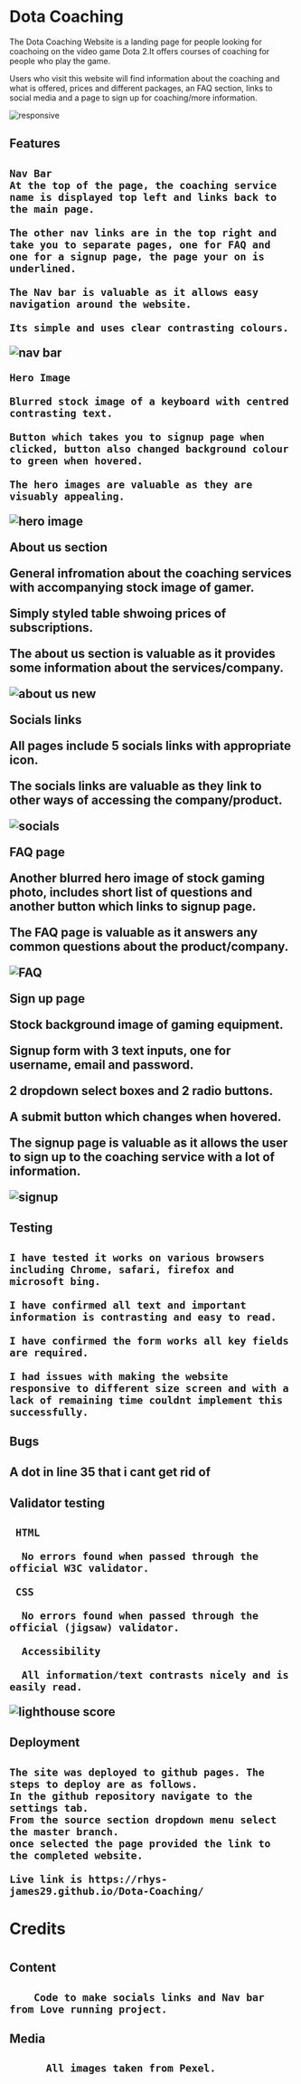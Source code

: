 <h1>Dota Coaching</h1>
The Dota Coaching Website is a landing page for people looking for coachoing on the video game Dota 2.It offers courses of coaching for people who play the game.

Users who visit this website will find information about the coaching and what is offered, prices and different packages, an FAQ section, links to social media and a page to sign up for coaching/more information.

![responsive](https://user-images.githubusercontent.com/101735130/165658635-6a9e5b36-ddf8-44e0-ba98-e58b6cd64ffd.JPG)


<h2>Features<h2>
  
    Nav Bar
    At the top of the page, the coaching service name is displayed top left and links back to the main page.
    
    The other nav links are in the top right and take you to separate pages, one for FAQ and one for a signup page, the page your on is underlined.
    
    The Nav bar is valuable as it allows easy navigation around the website.
  
    Its simple and uses clear contrasting colours.
  ![nav bar](https://user-images.githubusercontent.com/101735130/165659446-65907f8b-9e2f-41f4-9f80-94f6150e4afc.JPG)

  
  
    Hero Image
  
    Blurred stock image of a keyboard with centred contrasting text.
  
    Button which takes you to signup page when clicked, button also changed background colour to green when hovered.
  
    The hero images are valuable as they are visuably appealing.
  
![hero image](https://user-images.githubusercontent.com/101735130/165659717-33a0048e-f9d4-4326-b8c9-9e738961aff4.JPG)

      
About us section
  
  
  General infromation about the coaching services with accompanying stock image of gamer.
  
  Simply styled table shwoing prices of subscriptions.
  
  The about us section is valuable as it provides some information about the services/company. 
  
  ![about us new](https://user-images.githubusercontent.com/101735130/165665301-26b6ea95-739a-4402-bb06-1eeb8202715d.JPG)

  
  Socials links
  
  All pages include 5 socials links with appropriate icon.
  
  The socials links are valuable as they link to other ways of accessing the company/product.

  ![socials](https://user-images.githubusercontent.com/101735130/165660280-8b3b2e90-b065-4346-9991-621b5394d3d4.JPG)
  
  
  FAQ page
  
  Another blurred hero image of stock gaming photo, includes short list of questions and another button which links to signup page.
  
  The FAQ page is valuable as it answers any common questions about the product/company.

  
  ![FAQ](https://user-images.githubusercontent.com/101735130/165660537-46761a59-7829-4b39-b999-775e2d5c6659.JPG)
  
  
  Sign up page
  
  Stock background image of gaming equipment.
  
  Signup form with 3 text inputs, one for username, email and password.
  
  2 dropdown select boxes and 2 radio buttons.
  
  A submit button which changes when hovered.
  
  The signup page is valuable as it allows the user to sign up to the coaching service with a lot of information.

  
  ![signup](https://user-images.githubusercontent.com/101735130/165661042-59347519-0ff5-49fd-bf01-691bd13a9c96.JPG)
  
  
  <h2> Testing <h2>
    
    I have tested it works on various browsers including Chrome, safari, firefox and microsoft bing.
    
    I have confirmed all text and important information is contrasting and easy to read.
    
    I have confirmed the form works all key fields are required.
    
    I had issues with making the website responsive to different size screen and with a lack of remaining time couldnt implement this successfully.
    
<h2>Bugs<h2> 
  
  A dot in line 35 that i cant get rid of
    
    
  <h2>Validator testing<h2>
      
      
     HTML
      
      No errors found when passed through the official W3C validator.
      
     CSS
      
      No errors found when passed through the official (jigsaw) validator.
      
      Accessibility
      
      All information/text contrasts nicely and is easily read.
      
      

  ![lighthouse score](https://user-images.githubusercontent.com/101735130/165665258-ec8a1450-71d1-44d0-b6f0-4a4462ce10eb.JPG)

 <h2>Deployment<h2>
    
    The site was deployed to github pages. The steps to deploy are as follows.
    In the github repository navigate to the settings tab.
    From the source section dropdown menu select the master branch.
    once selected the page provided the link to the completed website.
    
    Live link is https://rhys-james29.github.io/Dota-Coaching/
    
    
    
    
 <h1>Credits<h1>
      
  <h2>Content<h2>
        
        Code to make socials links and Nav bar from Love running project.
      
  <h2>Media<h2>
          
          All images taken from Pexel.
      
      
  
  
  
  
  
  
  
  
  
  
  
  
  
  
  
  
  
  
  
